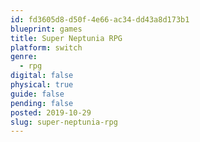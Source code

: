 ```yaml
---
id: fd3605d8-d50f-4e66-ac34-dd43a8d173b1
blueprint: games
title: Super Neptunia RPG
platform: switch
genre:
  - rpg
digital: false
physical: true
guide: false
pending: false
posted: 2019-10-29
slug: super-neptunia-rpg
---
```

